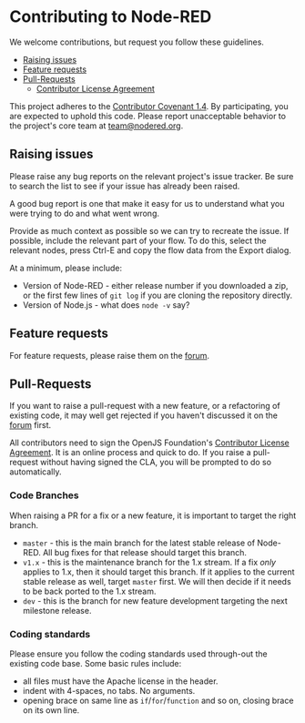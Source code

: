 # Contributing to Node-RED

We welcome contributions, but request you follow these guidelines.

 - [Raising issues](#raising-issues)
 - [Feature requests](#feature-requests)
 - [Pull-Requests](#pull-requests)
   - [Contributor License Agreement](#contributor-license-agreement)

This project adheres to the [Contributor Covenant 1.4](http://contributor-covenant.org/version/1/4/).
By participating, you are expected to uphold this code. Please report unacceptable
behavior to the project's core team at team@nodered.org.

## Raising issues

Please raise any bug reports on the relevant project's issue tracker. Be sure to
search the list to see if your issue has already been raised.

A good bug report is one that make it easy for us to understand what you were
trying to do and what went wrong.

Provide as much context as possible so we can try to recreate the issue.
If possible, include the relevant part of your flow. To do this, select the
relevant nodes, press Ctrl-E and copy the flow data from the Export dialog.

At a minimum, please include:

 - Version of Node-RED - either release number if you downloaded a zip, or the first few lines of `git log` if you are cloning the repository directly.
 - Version of Node.js - what does `node -v` say?

## Feature requests

For feature requests, please raise them on the [forum](https://discourse.nodered.org).

## Pull-Requests

If you want to raise a pull-request with a new feature, or a refactoring
of existing code, it may well get rejected if you haven't discussed it on
the [forum](https://discourse.nodered.org) first.

All contributors need to sign the OpenJS Foundation's
[Contributor License Agreement](https://openjsf.org/about/the-openjs-foundation-cla/).
It is an online process and quick to do. If you raise a pull-request without
having signed the CLA, you will be prompted to do so automatically.


### Code Branches

When raising a PR for a fix or a new feature, it is important to target the right branch.

 - `master` - this is the main branch for the latest stable release of Node-RED. All bug fixes for that release should target this branch.
 - `v1.x` - this is the maintenance branch for the 1.x stream. If a fix *only* applies to 1.x, then it should target this branch. If it applies to the current stable release as well, target `master` first. We will then decide if it needs to be back ported to the 1.x stream.
 - `dev` - this is the branch for new feature development targeting the next milestone release.

### Coding standards

Please ensure you follow the coding standards used through-out the existing
code base. Some basic rules include:

 - all files must have the Apache license in the header.
 - indent with 4-spaces, no tabs. No arguments.
 - opening brace on same line as `if`/`for`/`function` and so on, closing brace
 on its own line.
